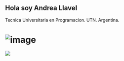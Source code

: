 ## Hola soy Andrea Llavel 

Tecnica Universitaria en Programacion. UTN. Argentina.

# ![image](https://github.com/Andrea-Llavel/Andrea-Llavel/assets/168279547/a41f491f-1b2d-4349-bcf6-5a27cab9786c)


<img src="https://readme-typing-svg.demolab.com?font=Inconsolata&weight=500&size=50&duration=400&pause=300&color=A7A459&canter=true&vCenter=true&multiline=true&repeat=false&random=false/width=1300&height=140&lines=Hello+hello;I'm+Tecnica%2C+a+tech+goblin+and+magical+girl+wannabe+%E2%9C%A9" widht="70%" />
